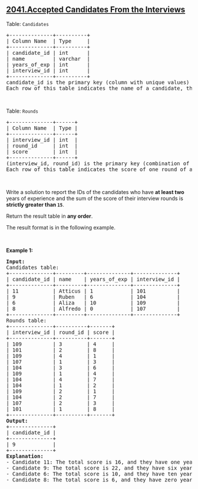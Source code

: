 ## [2041.Accepted Candidates From the Interviews](https://leetcode.com/problems/accepted-candidates-from-the-interviews/)
<p>Table: <code>Candidates</code></p>

<pre>
+--------------+----------+
| Column Name  | Type     |
+--------------+----------+
| candidate_id | int      |
| name         | varchar  |
| years_of_exp | int      |
| interview_id | int      |
+--------------+----------+
candidate_id is the primary key (column with unique values) for this table.
Each row of this table indicates the name of a candidate, their number of years of experience, and their interview ID.
</pre>

<p>&nbsp;</p>

<p>Table: <code>Rounds</code></p>

<pre>
+--------------+------+
| Column Name  | Type |
+--------------+------+
| interview_id | int  |
| round_id     | int  |
| score        | int  |
+--------------+------+
(interview_id, round_id) is the primary key (combination of columns with unique values) for this table.
Each row of this table indicates the score of one round of an interview.
</pre>

<p>&nbsp;</p>

<p>Write a solution to report the IDs of the candidates who have <strong>at least two</strong> years of experience and the sum of the score of their interview rounds is <strong>strictly greater than <code>15</code></strong>.</p>

<p>Return the result table in <strong>any order</strong>.</p>

<p>The result format is in the following example.</p>

<p>&nbsp;</p>
<p><strong class="example">Example 1:</strong></p>

<pre>
<strong>Input:</strong> 
Candidates table:
+--------------+---------+--------------+--------------+
| candidate_id | name    | years_of_exp | interview_id |
+--------------+---------+--------------+--------------+
| 11           | Atticus | 1            | 101          |
| 9            | Ruben   | 6            | 104          |
| 6            | Aliza   | 10           | 109          |
| 8            | Alfredo | 0            | 107          |
+--------------+---------+--------------+--------------+
Rounds table:
+--------------+----------+-------+
| interview_id | round_id | score |
+--------------+----------+-------+
| 109          | 3        | 4     |
| 101          | 2        | 8     |
| 109          | 4        | 1     |
| 107          | 1        | 3     |
| 104          | 3        | 6     |
| 109          | 1        | 4     |
| 104          | 4        | 7     |
| 104          | 1        | 2     |
| 109          | 2        | 1     |
| 104          | 2        | 7     |
| 107          | 2        | 3     |
| 101          | 1        | 8     |
+--------------+----------+-------+
<strong>Output:</strong> 
+--------------+
| candidate_id |
+--------------+
| 9            |
+--------------+
<strong>Explanation:</strong> 
- Candidate 11: The total score is 16, and they have one year of experience. We do not include them in the result table because of their years of experience.
- Candidate 9: The total score is 22, and they have six years of experience. We include them in the result table.
- Candidate 6: The total score is 10, and they have ten years of experience. We do not include them in the result table because the score is not good enough.
- Candidate 8: The total score is 6, and they have zero years of experience. We do not include them in the result table because of their years of experience and the score.
</pre>

